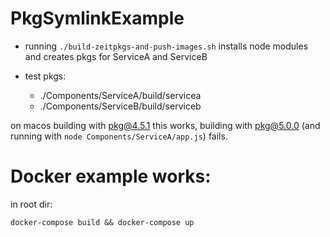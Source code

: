 # PkgSymlinkExample

- running `./build-zeitpkgs-and-push-images.sh` installs node modules and creates pkgs for ServiceA and ServiceB

- test pkgs: 
  - ./Components/ServiceA/build/servicea
  - ./Components/ServiceB/build/serviceb

on macos building with pkg@4.5.1 this works, building with pkg@5.0.0 (and running with `node Components/ServiceA/app.js`) fails.



# Docker example works:

in root dir:

`docker-compose build && docker-compose up`


